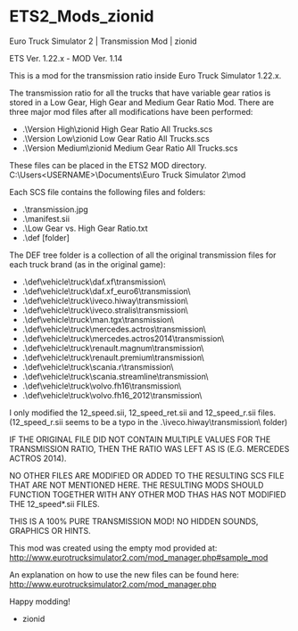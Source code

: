 # ETS2_Mods_zionid
Euro Truck Simulator 2  | Transmission Mod | zionid

ETS Ver. 1.22.x - MOD Ver. 1.14

This is a mod for the transmission ratio inside Euro Truck Simulator 1.22.x.

The transmission ratio for all the trucks that have variable gear ratios is 
stored in a Low Gear, High Gear and Medium Gear Ratio Mod. There are three major 
mod files after all modifications have been performed:

- .\Version High\zionid High Gear Ratio All Trucks.scs
- .\Version Low\zionid Low Gear Ratio All Trucks.scs
- .\Version Medium\zionid Medium Gear Ratio All Trucks.scs

These files can be placed in the ETS2 MOD directory.
C:\Users\<USERNAME>\Documents\Euro Truck Simulator 2\mod

Each SCS file contains the following files and folders:

- .\transmission.jpg
- .\manifest.sii
- .\Low Gear vs. High Gear Ratio.txt
- .\def [folder]

The DEF tree folder is a collection of all the original transmission files for 
each truck brand (as in the original game):

- .\def\vehicle\truck\daf.xf\transmission\
- .\def\vehicle\truck\daf.xf_euro6\transmission\
- .\def\vehicle\truck\iveco.hiway\transmission\
- .\def\vehicle\truck\iveco.stralis\transmission\
- .\def\vehicle\truck\man.tgx\transmission\
- .\def\vehicle\truck\mercedes.actros\transmission\
- .\def\vehicle\truck\mercedes.actros2014\transmission\
- .\def\vehicle\truck\renault.magnum\transmission\
- .\def\vehicle\truck\renault.premium\transmission\
- .\def\vehicle\truck\scania.r\transmission\
- .\def\vehicle\truck\scania.streamline\transmission\
- .\def\vehicle\truck\volvo.fh16\transmission\
- .\def\vehicle\truck\volvo.fh16_2012\transmission\

I only modified the 12_speed.sii, 12_speed_ret.sii and 12_speed_r.sii files.
(12_speed_r.sii seems to be a typo in the .\iveco.hiway\transmission\ folder)

IF THE ORIGINAL FILE DID NOT CONTAIN MULTIPLE VALUES FOR THE TRANSMISSION 
RATIO, THEN THE RATIO WAS LEFT AS IS (E.G. MERCEDES ACTROS 2014).

NO OTHER FILES ARE MODIFIED OR ADDED TO THE RESULTING SCS FILE THAT ARE NOT 
MENTIONED HERE. THE RESULTING MODS SHOULD FUNCTION TOGETHER WITH ANY OTHER MOD 
THAS HAS NOT MODIFIED THE 12_speed*.sii FILES. 

THIS IS A 100% PURE TRANSMISSION MOD! NO HIDDEN SOUNDS, GRAPHICS OR HINTS.


This mod was created using the empty mod provided at:
http://www.eurotrucksimulator2.com/mod_manager.php#sample_mod

An explanation on how to use the new files can be found here: 
http://www.eurotrucksimulator2.com/mod_manager.php

Happy modding!

- zionid